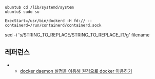 
```
ubuntu$ cd /lib/systemd/system
ubuntu$ sudo su
```
```
ExecStart=/usr/bin/dockerd -H fd:// --containerd=/run/containerd/containerd.sock
```

sed -i 's/STRING_TO_REPLACE/STRING_TO_REPLACE_IT/g' filename



## 레퍼런스 ##

* * [docker daemon 설정을 이용해 원격으로 docker 이용하기](https://senticoding.tistory.com/94)
